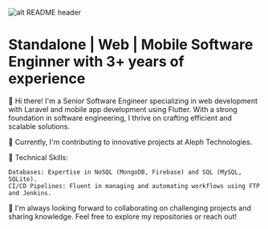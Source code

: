 ![alt README header](https://aries.lk/public/assets/images/git-header.png)

# Standalone | Web | Mobile Software Enginner with 3+ years of experience

👋 Hi there! I'm a Senior Software Engineer specializing in web development with Laravel and mobile app development using Flutter. With a strong foundation in software engineering, I thrive on crafting efficient and scalable solutions.

💼 Currently, I'm contributing to innovative projects at Aleph Technologies.

🔧 Technical Skills:

    Databases: Expertise in NoSQL (MongoDB, Firebase) and SQL (MySQL, SQLite).
    CI/CD Pipelines: Fluent in managing and automating workflows using FTP and Jenkins.

🌟 I'm always looking forward to collaborating on challenging projects and sharing knowledge. Feel free to explore my repositories or reach out!
